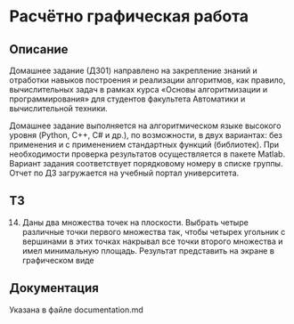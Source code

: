 # Расчётно графическая работа

## Описание

Домашнее задание (ДЗ01) направлено на закрепление знаний и
отработки навыков построения и реализации алгоритмов, как правило,
вычислительных задач в рамках курса «Основы алгоритмизации и
программирования» для студентов факультета Автоматики и
вычислительной техники.

Домашнее задание выполняется на алгоритмическом языке высокого
уровня (Python, C++, C# и др.), по возможности, в двух вариантах: без
применения и с применением стандартных функций (библиотек). При
необходимости проверка результатов осуществляется в пакете Matlab.
Вариант задания соответствует порядковому номеру в списке группы.
Отчет по ДЗ загружается на учебный портал университета.

## ТЗ

14. Даны два множества точек на плоскости. Выбрать четыре различные
точки первого множества так, чтобы четырех угольник с вершинами в
этих точках накрывал все точки второго множества и имел
минимальную площадь. Результат представить на экране в
графическом виде

## Документация

Указана в файле documentation.md